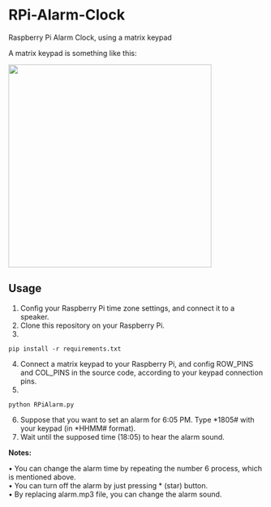 # RPi-Alarm-Clock
Raspberry Pi Alarm Clock, using a matrix keypad

A matrix keypad is something like this:

<img src="https://user-images.githubusercontent.com/7780269/46922636-d9ff9b80-d018-11e8-9e1f-14ab2c12b9af.jpg" width="400">

## Usage
1. Config your Raspberry Pi time zone settings, and connect it to a speaker.
2. Clone this repository on your Raspberry Pi.
3.
```
pip install -r requirements.txt
```
4. Connect a matrix keypad to your Raspberry Pi, and config ROW_PINS and COL_PINS in the source code, according to your keypad connection pins.
5.
```
python RPiAlarm.py
```
6. Suppose that you want to set an alarm for 6:05 PM. Type *1805# with your keypad (in *HHMM# format).
7. Wait until the supposed time (18:05) to hear the alarm sound.

<b>Notes:</b>

&bull; You can change the alarm time by repeating the number 6 process, which is mentioned above.<br>
&bull; You can turn off the alarm by just pressing * (star) button.<br>
&bull; By replacing alarm.mp3 file, you can change the alarm sound.
